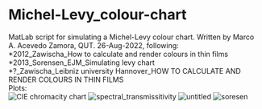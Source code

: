 # Michel-Levy_colour-chart
MatLab script for simulating a Michel-Levy colour chart. Written by Marco A. Acevedo Zamora, QUT. 26-Aug-2022, following:<br/> 
  *2012_Zawischa_How to calculate and render colours in thin films<br/>
  *2013_Sorensen_EJM_Simulating levy chart<br/>
  *?_Zawischa_Leibniz university Hannover_HOW TO CALCULATE AND RENDER COLOURS IN THIN FILMS<br/>
Plots:<br/>
  ![CIE chromacity chart](https://user-images.githubusercontent.com/61703106/190296995-78431e1e-9640-4f72-8b85-ba7eb0b9605c.png)
  ![spectral_transmissitivity](https://user-images.githubusercontent.com/61703106/188053339-23bc81e0-f9f2-40d9-b9d7-ff8f1f039fe7.png)
  ![untitled](https://user-images.githubusercontent.com/61703106/187136526-fb36d2f0-33a1-40f0-bc7e-f223f107757b.png)
  ![soresen](https://user-images.githubusercontent.com/61703106/187344590-2db158f6-5594-4b74-8fd0-c7bcef64b5aa.png)
